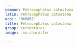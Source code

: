 ```yaml
---
common: Petrocephalus catostoma
latin: Petrocephalus catostoma
ncbi: '868862'
title: Petrocephalus catostoma
group: Vertebrates
image: .na.character

---
```

